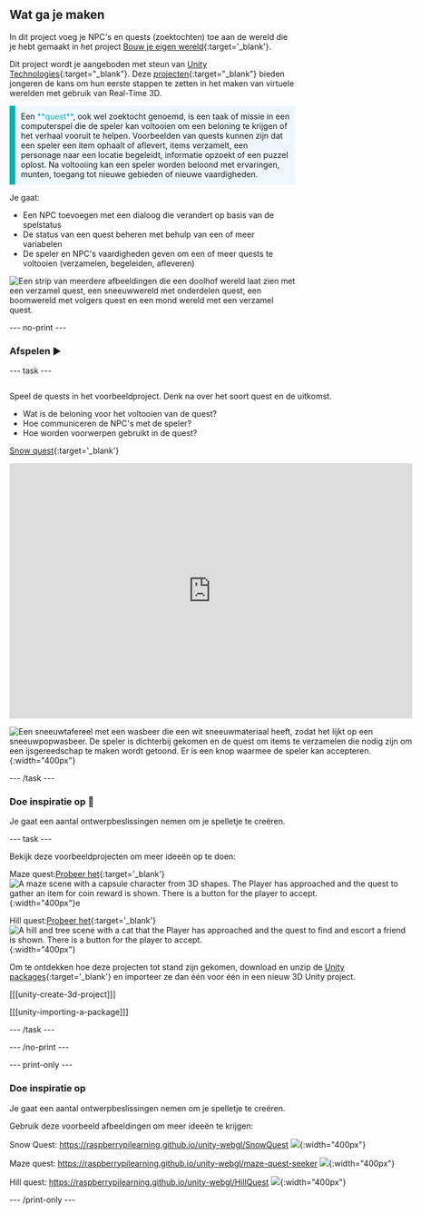 ## Wat ga je maken

In dit project voeg je NPC's en quests (zoektochten) toe aan de wereld die je hebt gemaakt in het project [Bouw je eigen wereld](https://projects.raspberrypi.org/nl-NL/projects/world-builder){:target='_blank'}.

Dit project wordt je aangeboden met steun van [Unity Technologies](https://unity.com/){:target="_blank"}.  Deze [projecten](https://projects.raspberrypi.org/nl-NL/pathways/unity-intro){:target="_blank"} bieden jongeren de kans om hun eerste stappen te zetten in het maken van virtuele werelden met gebruik van Real-Time 3D.

<p style="border-left: solid; border-width:10px; border-color: #0faeb0; background-color: aliceblue; padding: 10px;">
Een <span style="color: #0faeb0">**quest**</span>, ook wel zoektocht genoemd, is een taak of missie in een computerspel die de speler kan voltooien om een beloning te krijgen of het verhaal vooruit te helpen. Voorbeelden van quests kunnen zijn dat een speler een item ophaalt of aflevert, items verzamelt, een personage naar een locatie begeleidt, informatie opzoekt of een puzzel oplost. Na voltooiing kan een speler worden beloond met ervaringen, munten, toegang tot nieuwe gebieden of nieuwe vaardigheden.
</p>

Je gaat:
+ Een NPC toevoegen met een dialoog die verandert op basis van de spelstatus
+ De status van een quest beheren met behulp van een of meer variabelen
+ De speler en NPC's vaardigheden geven om een of meer quests te voltooien (verzamelen, begeleiden, afleveren)

![Een strip van meerdere afbeeldingen die een doolhof wereld laat zien met een verzamel quest, een sneeuwwereld met onderdelen quest, een boomwereld met volgers quest en een mond wereld met een verzamel quest.](images/example-strip.png)

--- no-print ---

### Afspelen ▶️

--- task ---

<div style="display: flex; flex-wrap: wrap">
<div style="flex-basis: 175px; flex-grow: 1">

Speel de quests in het voorbeeldproject. Denk na over het soort quest en de uitkomst.
+ Wat is de beloning voor het voltooien van de quest?
+ Hoe communiceren de NPC's met de speler?
+ Hoe worden voorwerpen gebruikt in de quest?

[Snow quest](https://raspberrypilearning.github.io/unity-webgl/SnowQuest){:target='_blank'}

<iframe allowtransparency="true" width="710" height="450" src="https://raspberrypilearning.github.io/unity-webgl/SnowQuest" frameborder="0"></iframe>

![Een sneeuwtafereel met een wasbeer die een wit sneeuwmateriaal heeft, zodat het lijkt op een sneeuwpopwasbeer. De speler is dichterbij gekomen en de quest om items te verzamelen die nodig zijn om een ijsgereedschap te maken wordt getoond. Er is een knop waarmee de speler kan accepteren.](images/snow-raccoon.png){:width="400px"}

--- /task ---

### Doe inspiratie op 💭

Je gaat een aantal ontwerpbeslissingen nemen om je spelletje te creëren.

--- task ---

Bekijk deze voorbeeldprojecten om meer ideeën op te doen:

Maze quest:[Probeer het](https://raspberrypilearning.github.io/unity-webgl/maze-quest-seeker){:target='_blank'} 
![A maze scene with a capsule character from 3D shapes. The Player has approached and the quest to gather an item for coin reward is shown. There is a button for the player to accept.](images/quest-canvas.png){:width="400px"}e

Hill quest:[Probeer het](https://raspberrypilearning.github.io/unity-webgl/HillQuest){:target='_blank'} 
![A hill and tree scene with a cat that the Player has approached and the quest to find and escort a friend is shown. There is a button for the player to accept.](images/new-quest-accept.png){:width="400px"}

Om te ontdekken hoe deze projecten tot stand zijn gekomen, download en unzip de [Unity packages](https://rpf.io/p/nl-NL/quest-seeker-get){:target='_blank'} en importeer ze dan één voor één in een nieuw 3D Unity project.

[[[unity-create-3d-project]]]

[[[unity-importing-a-package]]]

--- /task ---

--- /no-print ---

--- print-only ---

### Doe inspiratie op

Je gaat een aantal ontwerpbeslissingen nemen om je spelletje te creëren.

Gebruik deze voorbeeld afbeeldingen om meer ideeën te krijgen:

Snow Quest: https://raspberrypilearning.github.io/unity-webgl/SnowQuest
![](images/snow-raccoon.png){:width="400px"}

Maze quest: https://raspberrypilearning.github.io/unity-webgl/maze-quest-seeker
![](images/quest-canvas.png){:width="400px"}

Hill quest: https://raspberrypilearning.github.io/unity-webgl/HillQuest
![](images/new-quest-accept.png){:width="400px"}

--- /print-only ---



